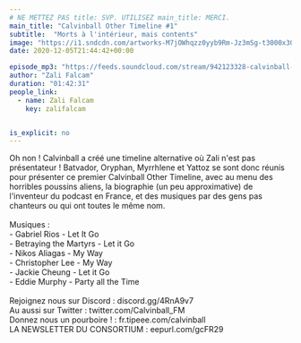 ```yaml
---
# NE METTEZ PAS title: SVP. UTILISEZ main_title: MERCI.
main_title: "Calvinball Other Timeline #1"
subtitle:  "Morts à l'intérieur, mais contents"
image: "https://i1.sndcdn.com/artworks-M7jOWhqzz0yyb9Rm-Jz3mSg-t3000x3000.jpg"
date: 2020-12-05T21:44:42+00:00

episode_mp3: "https://feeds.soundcloud.com/stream/942123328-calvinball-radio-calvinball-other-timeline-1-morts-a-linterieur-mais-contents.mp3"
author: "Zali Falcam"
duration: "01:42:31"
people_link: 
  - name: Zali Falcam
    key: zalifalcam


is_explicit: no
---
```


<PodcastHeader/>

<!-- ECRIRE LA DESCRIPTION DE L'EPISODE SOUS CETTE LIGNE -->
Oh non ! Calvinball a créé une timeline alternative où Zali n'est pas présentateur ! Batvador, Oryphan, Myrrhlene et Yattoz se sont donc réunis pour présenter ce premier Calvinball Other Timeline, avec au menu des horribles poussins aliens, la biographie (un peu approximative) de l'inventeur du podcast en France, et des musiques par des gens pas chanteurs ou qui ont toutes le même nom.<br><br>Musiques : <br>- Gabriel Rios - Let It Go<br>- Betraying the Martyrs - Let it Go<br>- Nikos Aliagas - My Way<br>- Christopher Lee - My Way<br>- Jackie Cheung - Let it Go<br>- Eddie Murphy - Party all the Time<br><br>Rejoignez nous sur Discord : discord.gg/4RnA9v7<br>Au aussi sur Twitter : twitter.com/Calvinball_FM<br>Donnez nous un pourboire ! : fr.tipeee.com/calvinball<br>LA NEWSLETTER DU CONSORTIUM : eepurl.com/gcFR29

